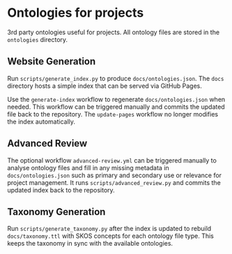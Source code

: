 # Ontologies for projects
3rd party ontologies useful for projects. All ontology files are stored in the
`ontologies` directory.

## Website Generation

Run `scripts/generate_index.py` to produce `docs/ontologies.json`. The `docs` directory hosts a simple index that can be served via GitHub Pages.

Use the `generate-index` workflow to regenerate `docs/ontologies.json` when needed. This workflow can be triggered manually and commits the updated file back to the repository. The `update-pages` workflow no longer modifies the index automatically.

## Advanced Review

The optional workflow `advanced-review.yml` can be triggered manually to analyse
ontology files and fill in any missing metadata in `docs/ontologies.json` such
as primary and secondary use or relevance for project management. It runs
`scripts/advanced_review.py` and commits the updated index back to the
repository.

## Taxonomy Generation

Run `scripts/generate_taxonomy.py` after the index is updated to rebuild
`docs/taxonomy.ttl` with SKOS concepts for each ontology file type. This keeps
the taxonomy in sync with the available ontologies.
